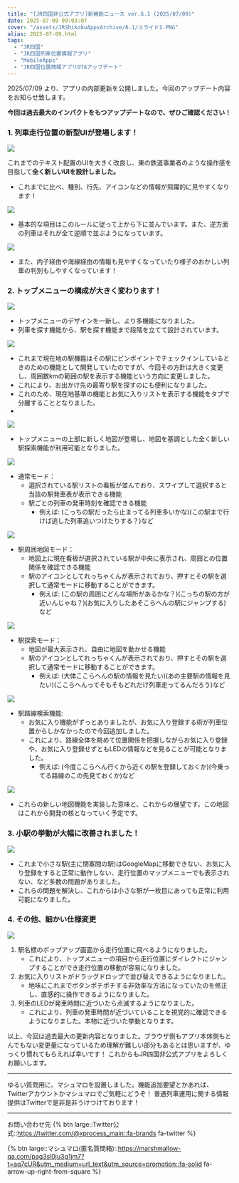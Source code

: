 ```yaml
---
title: "[JR四国非公式アプリ]新機能ニュース ver.6.1 (2025/07/09)"
date: 2025-07-09 09:03:07
cover: "/assets/JRShikokuAppsArchive/6.1/スライド1.PNG"
alias: 2025-07-09.html
tags:
  - "JR四国"
  - "JR四国列車位置情報アプリ"
  - "MobileApps"      
  - "JR四国位置情報アプリOTAアップデート"
---
```


2025/07/09 より、アプリの内部更新を公開しました。今回のアップデート内容をお知らせ致します。

**今回は過去最大のインパクトをもつアップデートなので、ぜひご確認ください！**


### **1\. 列車走行位置の新型UIが登場します！**

![](/assets/JRShikokuAppsArchive/6.1/スライド2.PNG)

これまでのテキスト配置のUIを大きく改良し、東の鉄道事業者のような操作感を目指して**全く新しいUIを設計しました。**
- これまでに比べ、種別、行先、アイコンなどの情報が飛躍的に見やすくなります！

![](/assets/JRShikokuAppsArchive/6.1/スライド3.PNG)

- 基本的な項目はこのルールに従って上から下に並んでいます。また、逆方面の列車はそれが全て逆順で並ぶようになっています。

![](/assets/JRShikokuAppsArchive/6.1/スライド4.PNG)

- また、内子経由や海線経由の情報も見やすくなっていたり様子のおかしい列車の判別もしやすくなっています！

### **2\. トップメニューの構成が大きく変わります！**

![](/assets/JRShikokuAppsArchive/6.1/スライド5.PNG)

- トップメニューのデザインを一新し、より多機能になりました。
- 列車を探す機能から、駅を探す機能まで段階を立てて設計されています。

![](/assets/JRShikokuAppsArchive/6.1/スライド6.PNG)

- これまで現在地の駅機能はその駅にピンポイントでチェックインしているときのための機能として開発していたのですが、今回その方針は大きく変更し、周囲数kmの範囲の駅を表示する機能という方向に変更しました。
- これにより、お出かけ先の最寄り駅を探すのにも便利になりました。
- これのため、現在地基準の機能とお気に入りリストを表示する機能をタブで分離することとなりました。
- 
![](/assets/JRShikokuAppsArchive/6.1/スライド7.PNG)

- トップメニューの上部に新しく地図が登場し、地図を基調とした全く新しい駅探索機能が利用可能となりました。

![](/assets/JRShikokuAppsArchive/6.1/スライド8.PNG)

- 通常モード：
  - 選択されている駅リストの看板が並んでおり、スワイプして選択すると当該の駅発車表が表示できる機能
  - 駅ごとの列車の発車時刻を確認できる機能
    - 例えば: (こっちの駅だったら止まってる列車多いかな)(この駅まで行けば逃した列車追いつけたりする？)など
  
![](/assets/JRShikokuAppsArchive/6.1/スライド9.PNG)

- 駅周囲地図モード：
  - 地図上に現在看板が選択されている駅が中央に表示され、周囲との位置関係を確認できる機能
  - 駅のアイコンとしてれっちゃくんが表示されており、押すとその駅を選択して通常モードに移動することができます。
    - 例えば: (この駅の周囲にどんな場所があるかな？)(こっちの駅の方が近いんじゃね？)(お気に入りしたあそこらへんの駅にジャンプする)など

![](/assets/JRShikokuAppsArchive/6.1/スライド10.PNG)

- 駅探索モード：
  - 地図が最大表示され、自由に地図を動かせる機能
  - 駅のアイコンとしてれっちゃくんが表示されており、押すとその駅を選択して通常モードに移動することができます。
    - 例えば: (大体ここらへんの駅の情報を見たい)(あの主要駅の情報を見たい)(ここらへんってそもそもどれだけ列車走ってるんだろう)など

![](/assets/JRShikokuAppsArchive/6.1/スライド11.PNG)

- 駅路線検索機能:
  - お気に入り機能がずっとありましたが、お気に入り登録する術が列車位置からしかなかったので今回追加しました。
  - これにより、路線全体を眺めて位置関係を把握しながらお気に入り登録や、お気に入り登録せずともLEDの情報などを見ることが可能となりました。
    - 例えば: (今度ここらへん行くから近くの駅を登録しておくか)(今乗ってる路線のこの先見ておくか)など

![](/assets/JRShikokuAppsArchive/6.1/スライド12.PNG)

- これらの新しい地図機能を実装した意味と、これからの展望です。この地図はこれから開発の核となっていく予定です。


### **3\. 小駅の挙動が大幅に改善されました！**


![](/assets/JRShikokuAppsArchive/6.1/スライド13.PNG)

- これまで小さな駅(主に閉塞間の駅)はGoogleMapに移動できない、お気に入り登録をすると正常に動作しない、走行位置のマップメニューでも表示されない、など多数の問題がありました。
- これらの問題を解決し、これからは小さな駅が一枚目にあっても正常に利用可能になりました。

### **4\. その他、細かい仕様変更**
![](/assets/JRShikokuAppsArchive/6.1/スライド14.PNG)

1. 駅名標のポップアップ画面から走行位置に飛べるようになりました。
   - これにより、トップメニューの項目から走行位置にダイレクトにジャンプすることができ走行位置の移動が容易になりました。
2. お気に入りリストがドラッグドロップで並び替えできるようになりました。
   - 地味にこれまでボタンポチポチする非効率な方法になっていたのを修正し、直感的に操作できるようになりました。
3. 列車のLEDが発車時間に近づいたら点滅するようになりました。
    - これにより、列車の発車時間が近づいていることを視覚的に確認できるようになりました。本物に近づいた挙動となります。

以上、今回は過去最大の更新内容となりました。ブラウザ側もアプリ本体側もとんでもない変更量になっているため理解が難しい部分もあるとは思いますが、ゆっくり慣れてもらえれば幸いです！
これからもJR四国非公式アプリをよろしくお願いします。

---

ゆるい質問用に、マシュマロを設置しました。機能追加要望とかあれば、Twitterアカウントかマシュマロでご気軽にどうぞ！
普通列車運用に関する情報提供はTwitterで是非是非うけつけております！

---

お問い合わせ先
{% btn large::Twitter公式::https://twitter.com/@xprocess_main::fa-brands fa-twitter %}

{% btn large::マシュマロ(匿名質問箱)::https://marshmallow-qa.com/pag3sl0ju3g1jm7?t=aq7cUR&utm_medium=url_text&utm_source=promotion::fa-solid fa-arrow-up-right-from-square %}
